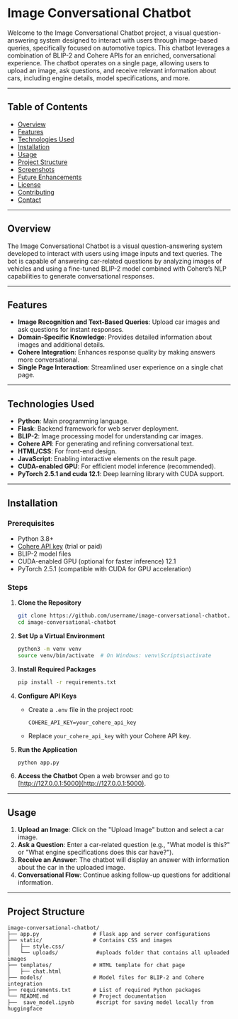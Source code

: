 # Image Conversational Chatbot

Welcome to the Image Conversational Chatbot project, a visual question-answering system designed to interact with users through image-based queries, specifically focused on automotive topics. This chatbot leverages a combination of BLIP-2 and Cohere APIs for an enriched, conversational experience. The chatbot operates on a single page, allowing users to upload an image, ask questions, and receive relevant information about cars, including engine details, model specifications, and more.

---

## Table of Contents
- [Overview](#overview)
- [Features](#features)
- [Technologies Used](#technologies-used)
- [Installation](#installation)
- [Usage](#usage)
- [Project Structure](#project-structure)
- [Screenshots](#screenshots)
- [Future Enhancements](#future-enhancements)
- [License](#license)
- [Contributing](#contributing)
- [Contact](#contact)

---

## Overview

The Image Conversational Chatbot is a visual question-answering system developed to interact with users using image inputs and text queries. The bot is capable of answering car-related questions by analyzing images of vehicles and using a fine-tuned BLIP-2 model combined with Cohere’s NLP capabilities to generate conversational responses.

---

## Features
- **Image Recognition and Text-Based Queries**: Upload car images and ask questions for instant responses.
- **Domain-Specific Knowledge**: Provides detailed information about images and additional details.
- **Cohere Integration**: Enhances response quality by making answers more conversational.
- **Single Page Interaction**: Streamlined user experience on a single chat page.

---

## Technologies Used
- **Python**: Main programming language.
- **Flask**: Backend framework for web server deployment.
- **BLIP-2**: Image processing model for understanding car images.
- **Cohere API**: For generating and refining conversational text.
- **HTML/CSS**: For front-end design.
- **JavaScript**: Enabling interactive elements on the result page.
- **CUDA-enabled GPU**: For efficient model inference (recommended).
- **PyTorch 2.5.1 and cuda 12.1**: Deep learning library with CUDA support.


---

## Installation

### Prerequisites
- Python 3.8+
- [Cohere API key](https://cohere.com/) (trial or paid)
- BLIP-2 model files
- CUDA-enabled GPU (optional for faster inference) 12.1
- PyTorch 2.5.1 (compatible with CUDA for GPU acceleration)

### Steps

1. **Clone the Repository**
    ```bash
    git clone https://github.com/username/image-conversational-chatbot.git
    cd image-conversational-chatbot
    ```

2. **Set Up a Virtual Environment**
    ```bash
    python3 -m venv venv
    source venv/bin/activate  # On Windows: venv\Scripts\activate
    ```

3. **Install Required Packages**
    ```bash
    pip install -r requirements.txt
    ```

4. **Configure API Keys**
   - Create a `.env` file in the project root:
     ```plaintext
     COHERE_API_KEY=your_cohere_api_key
     ```
   - Replace `your_cohere_api_key` with your Cohere API key.

5. **Run the Application**
    ```bash
    python app.py
    ```

6. **Access the Chatbot**
   Open a web browser and go to [http://127.0.0.1:5000](http://127.0.0.1:5000).

---

## Usage

1. **Upload an Image**: Click on the "Upload Image" button and select a car image.
2. **Ask a Question**: Enter a car-related question (e.g., "What model is this?" or "What engine specifications does this car have?").
3. **Receive an Answer**: The chatbot will display an answer with information about the car in the uploaded image.
4. **Conversational Flow**: Continue asking follow-up questions for additional information.

---

## Project Structure

```plaintext
image-conversational-chatbot/
├── app.py                 # Flask app and server configurations
├── static/                # Contains CSS and images
│   ├── style.css/
│   └── uploads/            #uploads folder that contains all uploaded images
├── templates/             # HTML template for chat page
│   ├── chat.html
├── models/                # Model files for BLIP-2 and Cohere integration
├── requirements.txt       # List of required Python packages
└── README.md              # Project documentation
├──  save_model.ipynb       #script for saving model locally from huggingface
